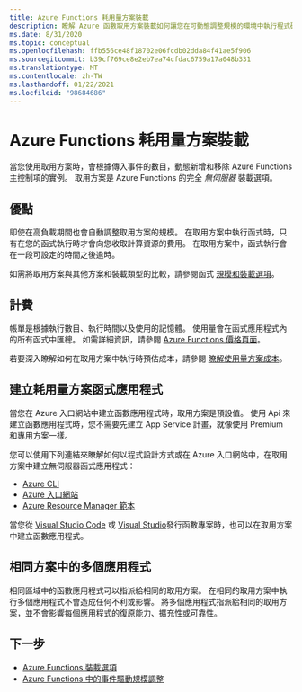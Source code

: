 ```yaml
---
title: Azure Functions 耗用量方案裝載
description: 瞭解 Azure 函數取用方案裝載如何讓您在可動態調整規模的環境中執行程式碼，但您只需支付執行期間所使用的資源費用。
ms.date: 8/31/2020
ms.topic: conceptual
ms.openlocfilehash: ffb556ce48f18702e06fcdb02dda84f41ae5f906
ms.sourcegitcommit: b39cf769ce8e2eb7ea74cfdac6759a17a048b331
ms.translationtype: MT
ms.contentlocale: zh-TW
ms.lasthandoff: 01/22/2021
ms.locfileid: "98684686"
---
```

# <a name="azure-functions-consumption-plan-hosting"></a>Azure Functions 耗用量方案裝載

當您使用取用方案時，會根據傳入事件的數目，動態新增和移除 Azure Functions 主控制項的實例。 取用方案是 Azure Functions 的完全 <em>無伺服器</em> 裝載選項。

## <a name="benefits"></a>優點

即使在高負載期間也會自動調整取用方案的規模。 在取用方案中執行函式時，只有在您的函式執行時才會向您收取計算資源的費用。 在取用方案中，函式執行會在一段可設定的時間之後逾時。

如需將取用方案與其他方案和裝載類型的比較，請參閱函式 [規模和裝載選項](functions-scale.md)。

## <a name="billing"></a>計費

帳單是根據執行數目、執行時間以及使用的記憶體。 使用量會在函式應用程式內的所有函式中匯總。 如需詳細資訊，請參閱 [Azure Functions 價格頁面](https://azure.microsoft.com/pricing/details/functions/)。

若要深入瞭解如何在取用方案中執行時預估成本，請參閱 [瞭解使用量方案成本](functions-consumption-costs.md)。

## <a name="create-a-consumption-plan-function-app"></a>建立耗用量方案函式應用程式

當您在 Azure 入口網站中建立函數應用程式時，取用方案是預設值。 使用 Api 來建立函數應用程式時，您不需要先建立 App Service 計畫，就像使用 Premium 和專用方案一樣。

您可以使用下列連結來瞭解如何以程式設計方式或在 Azure 入口網站中，在取用方案中建立無伺服器函式應用程式：

+ [Azure CLI](./scripts/functions-cli-create-serverless.md)
+ [Azure 入口網站](./functions-get-started.md)
+ [Azure Resource Manager 範本](functions-create-first-function-resource-manager.md)

當您從 [Visual Studio Code](./create-first-function-vs-code-csharp.md#publish-the-project-to-azure) 或 [Visual Studio](functions-create-your-first-function-visual-studio.md#publish-the-project-to-azure)發行函數專案時，也可以在取用方案中建立函數應用程式。

## <a name="multiple-apps-in-the-same-plan"></a>相同方案中的多個應用程式

相同區域中的函數應用程式可以指派給相同的取用方案。 在相同的取用方案中執行多個應用程式不會造成任何不利或影響。 將多個應用程式指派給相同的取用方案，並不會影響每個應用程式的復原能力、擴充性或可靠性。

## <a name="next-steps"></a>下一步

+ [Azure Functions 裝載選項](functions-scale.md)
+ [Azure Functions 中的事件驅動規模調整](event-driven-scaling.md)